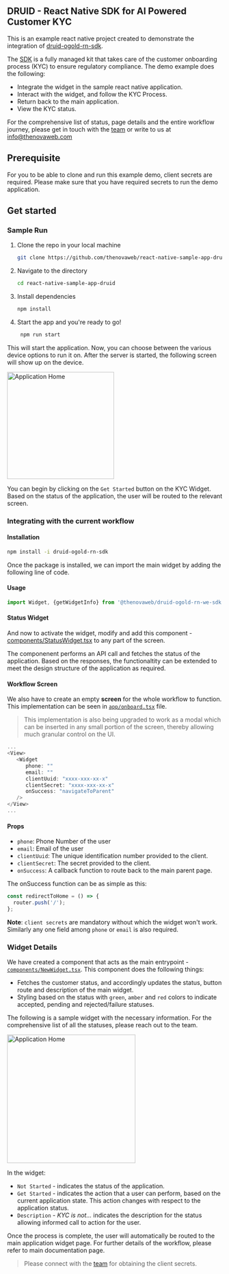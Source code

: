 ## DRUID - React Native SDK for AI Powered Customer KYC

This is an example react native project created to demonstrate the integration of [druid-ogold-rn-sdk](https://www.npmjs.com/package/druid-ogold-rn-sdk).

The [SDK](https://www.npmjs.com/package/druid-ogold-rn-sdk) is a fully managed kit that takes care of the customer onboarding process (KYC) to ensure regulatory compliance. The demo example does the following:

- Integrate the widget in the sample react native application.
- Interact with the widget, and follow the KYC Process.
- Return back to the main application.
- View the KYC status.

For the comprehensive list of status, page details and the entire workflow journey, please get in touch with the [team](https://thenovaweb.com/contact/) or write to us at [info@thenovaweb.com](mailto:info@thenovaweb.com)

## Prerequisite

For you to be able to clone and run this example demo, client secrets are required. Please make sure that you have required secrets to run the demo application.

## Get started

### Sample Run

1. Clone the repo in your local machine

   ```bash
   git clone https://github.com/thenovaweb/react-native-sample-app-druid.git
   ```

2. Navigate to the directory

   ```bash
   cd react-native-sample-app-druid
   ```

3. Install dependencies

   ```bash
   npm install
   ```

4. Start the app and you're ready to go!

   ```bash
    npm run start
   ```

This will start the application. Now, you can choose between the various device options to run it on. After the server is started, the following screen will show up on the device.

<img src="assets/images/index.png" alt="Application Home" width="250"/>

You can begin by clicking on the `Get Started` button on the KYC Widget. Based on the status of the application, the user will be routed to the relevant screen.

### Integrating with the current workflow

#### Installation

```bash
npm install -i druid-ogold-rn-sdk
```

Once the package is installed, we can import the main widget by adding the following line of code.

#### Usage

```js
import Widget, {getWidgetInfo} from '@thenovaweb/druid-ogold-rn-we-sdk';
```

#### Status Widget

And now to activate the widget, modify and add this component - [components/StatusWidget.tsx](components/StatusWidget.tsx) to any part of the screen.

The componenent performs an API call and fetches the status of the application. Based on the responses, the functionaltity can be extended to meet the design structure of the application as required.

#### Workflow Screen

We also have to create an empty **screen** for the whole workflow to function. This implementation can be seen in [`app/onboard.tsx`](app/onboard.tsx) file.

> This implementation is also being upgraded to work as a modal which can be inserted in any small portion of the screen, thereby allowing much granular control on the UI.

```js
...
<View>
   <Widget
      phone: ""
      email: ""
      clientUuid: "xxxx-xxx-xx-x"
      clientSecret: "xxxx-xxx-xx-x"
      onSuccess: "navigateToParent"
   />
</View>
...
```

#### Props

- `phone`: Phone Number of the user
- `email`: Email of the user
- `clientUuid`: The unique identification number provided to the client.
- `clientSecret`: The secret provided to the client.
- `onSuccess`: A callback function to route back to the main parent page.

The onSuccess function can be as simple as this:

```js
const redirectToHome = () => {
  router.push('/');
};
```

**Note**: `client secrets` are mandatory without which the widget won't work. Similarly any one field among `phone` or `email` is also required.

### Widget Details

We have created a component that acts as the main entrypoint - [`components/NewWidget.tsx`](components/NewWidget.tsx). This component does the following things:

- Fetches the customer status, and accordingly updates the status, button route and description of the main widget.
- Styling based on the status with `green`, `amber` and `red` colors to indicate accepted, pending and rejected/failure statuses.

The following is a sample widget with the necessary information. For the comprehensive list of all the statuses, please reach out to the team.

<img src="assets/images/widget.png" alt="Application Home" width="300"/>

In the widget:

- `Not Started` - indicates the status of the application.
- `Get Started` - indicates the action that a user can perform, based on the current application state. This action changes with respect to the application status.
- `Description` - _KYC is not..._ indicates the description for the status allowing informed call to action for the user.

Once the process is complete, the user will automatically be routed to the main application widget page. For further details of the workflow, please refer to main documentation page.

> Please connect with the [team](mailto:info@thenovaweb.com) for obtaining the client secrets.
